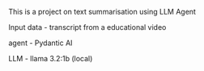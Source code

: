This is a project on text summarisation using LLM Agent 

Input data - transcript from a educational video 

agent - Pydantic AI 

LLM - llama 3.2:1b (local)
